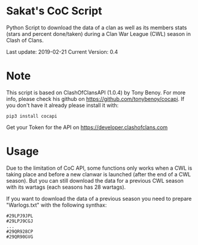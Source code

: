# Sakat's CoC Script
Python Script to download the data of a clan as well as its members stats (stars and percent done/taken) during a Clan War League (CWL) season in Clash of Clans.

Last update: 2019-02-21
Current Version: 0.4


# Note
This script is based on ClashOfClansAPI (1.0.4) by Tony Benoy. For more info, please check his github on https://github.com/tonybenoy/cocapi. If you don't have it already please install it with:

	pip3 install cocapi

Get your Token for the API on https://developer.clashofclans.com


# Usage
Due to the limitation of CoC API, some functions only works when a CWL is taking place and before a new clanwar is launched (after the end of a CWL season). But you can still download the data for a previous CWL season with its wartags (each seasons has 28 wartags).

If you want to download the data of a previous season you need to prepare "Warlogs.txt" with the following synthax:

	#29LPJ9JPL
	#29LPJ9CGJ
	...
	#29QR928CP
	#29QR90GVG
